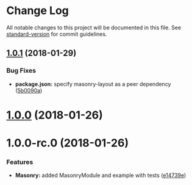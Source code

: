 # Change Log

All notable changes to this project will be documented in this file. See [standard-version](https://github.com/conventional-changelog/standard-version) for commit guidelines.

<a name="1.0.1"></a>
## [1.0.1](https://github.com/thisissoon/angular-masonry/compare/v1.0.0...v1.0.1) (2018-01-29)


### Bug Fixes

* **package.json:** specify masonry-layout as a peer dependency ([5b0090a](https://github.com/thisissoon/angular-masonry/commit/5b0090a))



<a name="1.0.0"></a>
# [1.0.0](https://github.com/thisissoon/angular-masonry/compare/v1.0.0-rc.0...v1.0.0) (2018-01-26)



<a name="1.0.0-rc.0"></a>
# 1.0.0-rc.0 (2018-01-26)


### Features

* **Masonry:** added MasonryModule and example with tests ([e14739e](https://github.com/thisissoon/angular-masonry/commit/e14739e))
